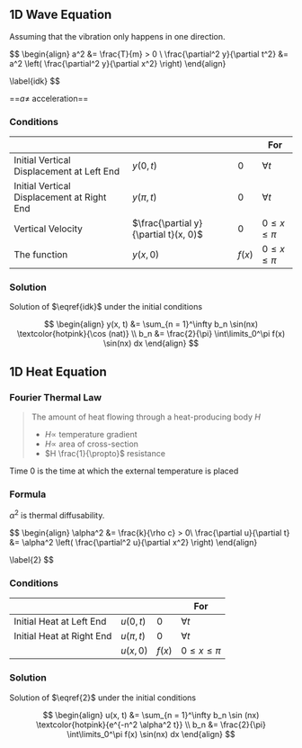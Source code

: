 ## 1D Wave Equation

Assuming that the vibration only happens in one direction.

$$
\begin{align}
a^2 &= \frac{T}{m} > 0 \\
\frac{\partial^2 y}{\partial t^2} &=
a^2 \left(
	\frac{\partial^2 y}{\partial x^2}
\right)
\end{align}

\label{idk}
$$

==$a \ne$ acceleration==

### Conditions

|                                            |                                       |        | For               |
| ------------------------------------------ | ------------------------------------- | ------ | ----------------- |
| Initial Vertical Displacement at Left End  | $y(0, t)$                             | $0$    | $\forall t$       |
| Initial Vertical Displacement at Right End | $y(\pi, t)$                           | $0$    | $\forall t$       |
| Vertical Velocity                          | $\frac{\partial y}{\partial t}(x, 0)$ | $0$    | $0 \le x \le \pi$ |
| The function                               | $y(x, 0)$                             | $f(x)$ | $0 \le x \le \pi$ |

### Solution

Solution of $\eqref{idk}$ under the initial conditions

$$
\begin{align}
y(x, t)
&= \sum_{n = 1}^\infty
b_n
\sin(nx)
\textcolor{hotpink}{\cos (nat)} \\
b_n &= \frac{2}{\pi} \int\limits_0^\pi f(x) \sin(nx) dx
\end{align}
$$

## 1D Heat Equation

### Fourier Thermal Law

> The amount of heat flowing through a heat-producing body $H$
>
> - $H \propto$ temperature gradient
> - $H \propto$ area of cross-section
> - $H \frac{1}{\propto}$ resistance

Time 0 is the time at which the external temperature is placed

### Formula

$\alpha^2$ is thermal diffusability.

$$
\begin{align}
\alpha^2
&= \frac{k}{\rho c} > 0\\
\frac{\partial u}{\partial t}
&=
\alpha^2 \left( \frac{\partial^2 u}{\partial x^2} \right)
\end{align}

\label{2}
$$

### Conditions

|                           |             |        | For               |
| ------------------------- | ----------- | ------ | ----------------- |
| Initial Heat at Left End  | $u(0, t)$   | 0      | $\forall t$       |
| Initial Heat at Right End | $u(\pi, t)$ | 0      | $\forall t$       |
|                           | $u(x, 0)$   | $f(x)$ | $0 \le x \le \pi$ |

### Solution

Solution of $\eqref{2}$ under the initial conditions

$$
\begin{align}
u(x, t)
&= \sum_{n = 1}^\infty
b_n
\sin (nx)
\textcolor{hotpink}{e^{-n^2 \alpha^2 t}} \\
b_n &= \frac{2}{\pi} \int\limits_0^\pi f(x) \sin(nx) dx
\end{align}
$$
